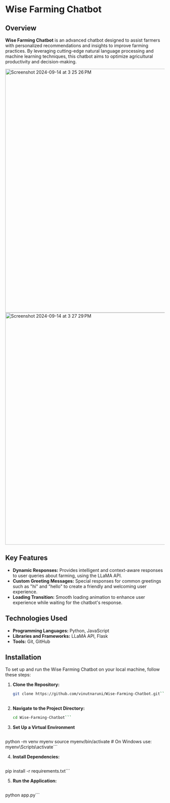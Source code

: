 # Wise Farming Chatbot

## Overview

**Wise Farming Chatbot** is an advanced chatbot designed to assist farmers with personalized recommendations and insights to improve farming practices. By leveraging cutting-edge natural language processing and machine learning techniques, this chatbot aims to optimize agricultural productivity and decision-making.

<img width="770" alt="Screenshot 2024-09-14 at 3 25 26 PM" src="https://github.com/user-attachments/assets/69d2717d-43b4-4881-a853-441f290d47ec">
<img width="733" alt="Screenshot 2024-09-14 at 3 27 29 PM" src="https://github.com/user-attachments/assets/acf9893d-7714-4dbb-85f8-63fd61c8420f">


## Key Features

- **Dynamic Responses:** Provides intelligent and context-aware responses to user queries about farming, using the LLaMA API.
- **Custom Greeting Messages:** Special responses for common greetings such as "hi" and "hello" to create a friendly and welcoming user experience.
- **Loading Transition:** Smooth loading animation to enhance user experience while waiting for the chatbot's response.



## Technologies Used

- **Programming Languages:** Python, JavaScript
- **Libraries and Frameworks:** LLaMA API, Flask
- **Tools:** Git, GitHub

## Installation

To set up and run the Wise Farming Chatbot on your local machine, follow these steps:

1. **Clone the Repository:**
   ```bash
   git clone https://github.com/vinutnaruni/Wise-Farming-Chatbot.git``` 
  
2. **Navigate to the Project Directory:**
   ```bash
   cd Wise-Farming-Chatbot```

3. **Set Up a Virtual Environment**
   ```bash
python -m venv myenv
source myenv/bin/activate   # On Windows use: myenv\Scripts\activate```

4. **Install Dependencies:**
   ```bash
pip install -r requirements.txt```

5. **Run the Application:**
   ```bash
python app.py```
